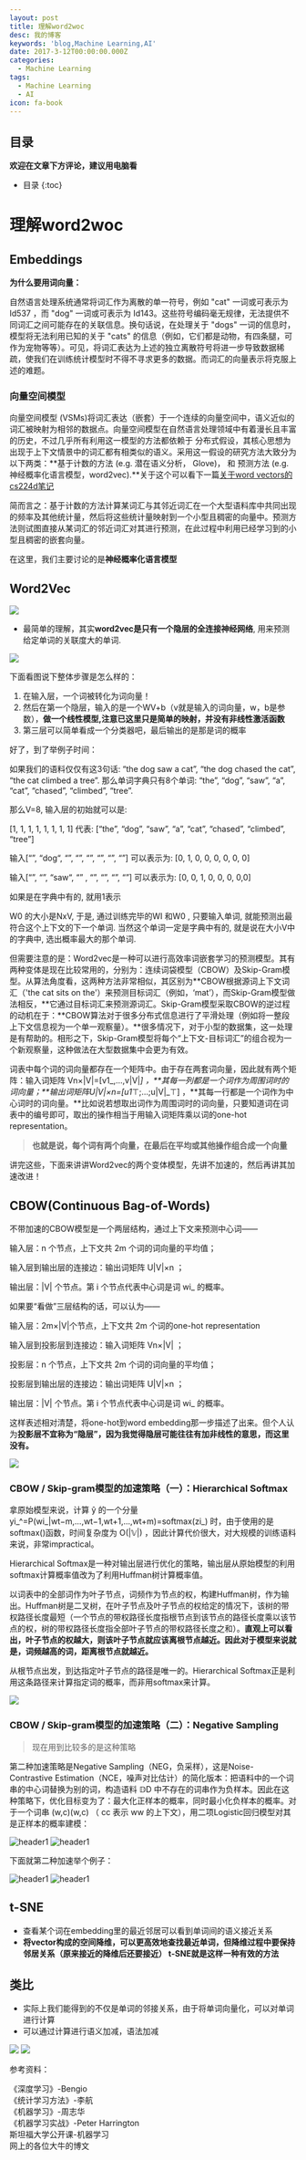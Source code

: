```yaml
---
layout: post
title: 理解word2woc
desc: 我的博客
keywords: 'blog,Machine Learning,AI'
date: 2017-3-12T00:00:00.000Z
categories:
  - Machine Learning
tags:
  - Machine Learning
  - AI
icon: fa-book
---
```



## 目录
**欢迎在文章下方评论，建议用电脑看**

* 目录
{:toc}

# 理解word2woc

## Embeddings

**为什么要用词向量：**

自然语言处理系统通常将词汇作为离散的单一符号，例如 "cat" 一词或可表示为 Id537 ，而 "dog" 一词或可表示为 Id143。这些符号编码毫无规律，无法提供不同词汇之间可能存在的关联信息。换句话说，在处理关于 "dogs" 一词的信息时，模型将无法利用已知的关于 "cats" 的信息（例如，它们都是动物，有四条腿，可作为宠物等等）。可见，将词汇表达为上述的独立离散符号将进一步导致数据稀疏，使我们在训练统计模型时不得不寻求更多的数据。而词汇的向量表示将克服上述的难题。

### 向量空间模型

向量空间模型 (VSMs)将词汇表达（嵌套）于一个连续的向量空间中，语义近似的词汇被映射为相邻的数据点。向量空间模型在自然语言处理领域中有着漫长且丰富的历史，不过几乎所有利用这一模型的方法都依赖于 分布式假设，其核心思想为出现于上下文情景中的词汇都有相类似的语义。采用这一假设的研究方法大致分为以下两类：**基于计数的方法 (e.g. 潜在语义分析， Glove)， 和 预测方法 (e.g. 神经概率化语言模型，word2vec).**关于这个可以看下一篇[关于word vectors的cs224d笔记](https://yzhihao.github.io/machine%20learning/2017/03/12/Word2Vec.html)

简而言之：基于计数的方法计算某词汇与其邻近词汇在一个大型语料库中共同出现的频率及其他统计量，然后将这些统计量映射到一个小型且稠密的向量中。预测方法则试图直接从某词汇的邻近词汇对其进行预测，在此过程中利用已经学习到的小型且稠密的嵌套向量。

在这里，我们主要讨论的是**神经概率化语言模型**

## Word2Vec

![](http://nooverfit.com/wp/wp-content/uploads/2016/09/screen-shot-2015-04-10-at-4-16-00-pm.png)

* 最简单的理解，其实**word2vec是只有一个隐层的全连接神经网络**, 用来预测给定单词的关联度大的单词.

![](https://github.com/yzhihao/GDLnotes/raw/master/res/predictword.png)

下面看图说下整体步骤是怎么样的：

1. 在输入层，一个词被转化为词向量！
2. 然后在第一个隐层，输入的是一个WV+b（v就是输入的词向量，w，b是参数），**做一个线性模型,注意已这里只是简单的映射，并没有非线性激活函数**
3. 第三层可以简单看成一个分类器吧，最后输出的是那是词的概率

好了，到了举例子时间：

如果我们的语料仅仅有这3句话: “the dog saw a cat”, “the dog chased the cat”, “the cat climbed a tree”. 那么单词字典只有8个单词: “the”, “dog”, “saw”, “a”, “cat”, “chased”, “climbed”, “tree”.

那么V=8, 输入层的初始就可以是:

[1, 1, 1, 1, 1, 1, 1, 1] 代表: [“the”, “dog”, “saw”, “a”, “cat”, “chased”, “climbed”, “tree”]

输入[“”, “dog“, “”,  “”,  “”,  “”,  “”,  “”] 可以表示为: [0, 1, 0, 0, 0, 0, 0, 0]

输入[“”, “”,  “saw“,  “” ,  “”,  “”,  “”,  “”] 可以表示为: [0, 0, 1, 0, 0, 0, 0,0]

如果是在字典中有的, 就用1表示

W0 的大小是NxV, 于是, 通过训练完毕的WI 和W0 , 只要输入单词, 就能预测出最符合这个上下文的下一个单词. 当然这个单词一定是字典中有的, 就是说在大小V中的字典中, 选出概率最大的那个单词.

但需要注意的是：Word2vec是一种可以进行高效率词嵌套学习的预测模型。其有两种变体是现在比较常用的，分别为：连续词袋模型（CBOW）及Skip-Gram模型。从算法角度看，这两种方法非常相似，其区别为**CBOW根据源词上下文词汇（'the cat sits on the'）来预测目标词汇（例如，‘mat’），而Skip-Gram模型做法相反，**它通过目标词汇来预测源词汇。Skip-Gram模型采取CBOW的逆过程的动机在于：**CBOW算法对于很多分布式信息进行了平滑处理（例如将一整段上下文信息视为一个单一观察量）。**很多情况下，对于小型的数据集，这一处理是有帮助的。相形之下，Skip-Gram模型将每个“上下文-目标词汇”的组合视为一个新观察量，这种做法在大型数据集中会更为有效。

词表中每个词的词向量都存在一个矩阵中。由于存在两套词向量，因此就有两个矩阵：输入词矩阵 Vn×|V|=[v1_,...,v|V|_] ，**其每一列都是一个词作为周围词时的词向量；**输出词矩阵U|V|×n=[u1_⊤;...;u|V|_⊤] ，**其每一行都是一个词作为中心词时的词向量。**比如说若想取出词作为周围词时的词向量，只要知道词在词表中的编号即可，取出的操作相当于用输入词矩阵乘以词的one-hot representation。
>**也就是说，每个词有两个向量，在最后在平均或其他操作组合成一个向量**


讲完这些，下面来讲讲Word2vec的两个变体模型，先讲不加速的，然后再讲其加速改进！

## CBOW(Continuous Bag-of-Words)
不带加速的CBOW模型是一个两层结构，通过上下文来预测中心词——

输入层：n 个节点，上下文共 2m 个词的词向量的平均值；

输入层到输出层的连接边：输出词矩阵 U|V|×n ；

输出层：|V| 个节点。第 i 个节点代表中心词是词 wi_ 的概率。

如果要“看做”三层结构的话，可以认为——

输入层：2m×|V|个节点，上下文共 2m 个词的one-hot representation

输入层到投影层到连接边：输入词矩阵 Vn×|V| ；

投影层：n 个节点，上下文共 2m 个词的词向量的平均值；

投影层到输出层的连接边：输出词矩阵 U|V|×n ；

输出层：|V| 个节点。第 i 个节点代表中心词是词 wi_ 的概率。

这样表述相对清楚，将one-hot到word embedding那一步描述了出来。但个人认为**投影层不宜称为“隐层”，因为我觉得隐层可能往往有加非线性的意思，而这里没有。**

![](http://images2015.cnblogs.com/blog/1008922/201608/1008922-20160830124440402-325932526.png)


### CBOW / Skip-gram模型的加速策略（一）：Hierarchical Softmax

 拿原始模型来说，计算 ŷ  的一个分量 yi_^=P(wi_|wt−m,...,wt−1,wt+1,...,wt+m)=softmax(zi_) 时，由于使用的是softmax()函数，时间复杂度为 O(|𝕍|) ，因此计算代价很大，对大规模的训练语料来说，非常impractical。

Hierarchical Softmax是一种对输出层进行优化的策略，输出层从原始模型的利用softmax计算概率值改为了利用Huffman树计算概率值。

以词表中的全部词作为叶子节点，词频作为节点的权，构建Huffman树，作为输出。Huffman树是二叉树，在叶子节点及叶子节点的权给定的情况下，该树的带权路径长度最短（一个节点的带权路径长度指根节点到该节点的路径长度乘以该节点的权，树的带权路径长度指全部叶子节点的带权路径长度之和）。**直观上可以看出，叶子节点的权越大，则该叶子节点就应该离根节点越近。因此对于模型来说就是，词频越高的词，距离根节点就越近。**

从根节点出发，到达指定叶子节点的路径是唯一的。Hierarchical Softmax正是利用这条路径来计算指定词的概率，而非用softmax来计算。

![](http://images201609.cnblogs.com/blog/1008922/201609/1008922-20160903192930749-819606857.png)

###  CBOW / Skip-gram模型的加速策略（二）：Negative Sampling

>现在用到比较多的是这种策略

第二种加速策略是Negative Sampling（NEG，负采样），这是Noise-Contrastive Estimation（NCE，噪声对比估计）的简化版本：把语料中的一个词串的中心词替换为别的词，构造语料 𝔻D 中不存在的词串作为负样本。因此在这种策略下，优化目标变为了：最大化正样本的概率，同时最小化负样本的概率。对于一个词串 (w,c)(w,c) （ cc 表示 ww 的上下文），用二项Logistic回归模型对其是正样本的概率建模：

<img src="{{ site.img_path }}/Machine Learning/word2woc1.png" alt="header1" style="height:auto!important;width:auto%;max-width:1020px;"/>

<img src="{{ site.img_path }}/Machine Learning/word2woc2.png" alt="header1" style="height:auto!important;width:auto%;max-width:1020px;"/>

下面就第二种加速举个例子：

<img src="{{ site.img_path }}/Machine Learning/word2woc3.png" alt="header1" style="height:auto!important;width:auto%;max-width:1020px;"/>

<img src="{{ site.img_path }}/Machine Learning/word2woc4.png" alt="header1" style="height:auto!important;width:auto%;max-width:1020px;"/>

## t-SNE

- 查看某个词在embedding里的最近邻居可以看到单词间的语义接近关系
- **将vector构成的空间降维，可以更高效地查找最近单词，但降维过程中要保持邻居关系（原来接近的降维后还要接近） t-SNE就是这样一种有效的方法**

## 类比

- 实际上我们能得到的不仅是单词的邻接关系，由于将单词向量化，可以对单词进行计算
- 可以通过计算进行语义加减，语法加减

![](https://github.com/yzhihao/GDLnotes/raw/master/res/analogies.png)
![](https://github.com/yzhihao/GDLnotes/raw/master/res/vecanalogy.png)


参考资料：

《深度学习》-Bengio<br>
《统计学习方法》-李航<br>
《机器学习》-周志华<br>
《机器学习实战》-Peter Harrington<br>
斯坦福大学公开课-机器学习<br>
网上的各位大牛的博文<br>

  <!-- 多说评论框 start -->
  <div class="ds-thread" data-thread-key="2017031201" data-title=" word2woc" data-url=""></div>
<!-- 多说评论框 end -->
<!-- 多说公共JS代码 start (一个网页只需插入一次) -->
<script type="text/javascript">
var duoshuoQuery = {short_name:"yzhhome"};
  (function() {
    var ds = document.createElement('script');
    ds.type = 'text/javascript';ds.async = true;
    ds.src = (document.location.protocol == 'https:' ? 'https:' : 'http:') + '//static.duoshuo.com/embed.js';
    ds.charset = 'UTF-8';
    (document.getElementsByTagName('head')[0] 
     || document.getElementsByTagName('body')[0]).appendChild(ds);
  })();
  </script>
<!-- 多说公共JS代码 end -->
